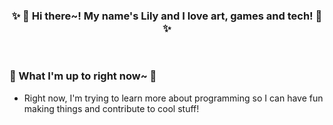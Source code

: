 ### <p align=center>✨ 💜 Hi there~! My name's <b>Lily</b> and I love art, games and tech! 💜 ✨</p>

<br>

### 🌌 What I'm up to right now~ 🌌

- Right now, I'm trying to learn more about programming so I can have fun making things and contribute to cool stuff!

<br>

